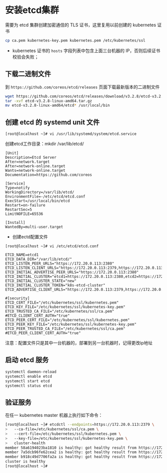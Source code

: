 # 安装etcd集群


需要为 etcd 集群创建加密通信的 TLS 证书，这里复用以前创建的 kubernetes 证书

``` bash
cp ca.pem kubernetes-key.pem kubernetes.pem /etc/kubernetes/ssl
```

+ kubernetes 证书的 `hosts` 字段列表中包含上面三台机器的 IP，否则后续证书校验会失败；

## 下载二进制文件

到 `https://github.com/coreos/etcd/releases` 页面下载最新版本的二进制文件

``` bash
wget https://github.com/coreos/etcd/releases/download/v3.2.8/etcd-v3.2.8-linux-amd64.tar.gz
tar -xvf etcd-v3.2.8-linux-amd64.tar.gz
mv etcd-v3.2.8-linux-amd64/etcd* /usr/local/bin
```

## 创建 etcd 的 systemd unit 文件
```
[root@localhost ~]# vi /usr/lib/systemd/system/etcd.service
```
创建etcd工作目录：mkdir /var/lib/etcd/
```
[Unit]
Description=Etcd Server
After=network.target
After=network-online.target
Wants=network-online.target
Documentation=https://github.com/coreos

[Service]
Type=notify
WorkingDirectory=/var/lib/etcd/
EnvironmentFile=-/etc/etcd/etcd.conf
ExecStart=/usr/local/bin/etcd 
Restart=on-failure
RestartSec=5
LimitNOFILE=65536

[Install]
WantedBy=multi-user.target
```
+ 创建ectd配置文件

```
[root@localhost ~]# vi /etc/etcd/etcd.conf

ETCD_NAME=etcd1
ETCD_DATA_DIR="/var/lib/etcd/"
ETCD_LISTEN_PEER_URLS="https://172.20.0.113:2380"
ETCD_LISTEN_CLIENT_URLS="https://172.20.0.113:2379,https://172.20.0.113:4001"
ETCD_INITIAL_ADVERTISE_PEER_URLS="https://172.20.0.113:2380"
ETCD_INITIAL_CLUSTER="etcd1=https://172.20.0.113:2380,etcd2=https://172.20.0.114:2380,etcd3=https://172.20.0.115:2380"
ETCD_INITIAL_CLUSTER_STATE="new"
ETCD_INITIAL_CLUSTER_TOKEN="k8s-etcd-cluster"
ETCD_ADVERTISE_CLIENT_URLS="https://172.20.0.113:2379,https://172.20.0.113:4001"

#[security]
ETCD_CERT_FILE="/etc/kubernetes/ssl/kubernetes.pem"
ETCD_KEY_FILE="/etc/kubernetes/ssl/kubernetes-key.pem"
ETCD_TRUSTED_CA_FILE="/etc/kubernetes/ssl/ca.pem"
#ETCD_CLIENT_CERT_AUTH="true"
ETCD_PEER_CERT_FILE="/etc/kubernetes/ssl/kubernetes.pem"
ETCD_PEER_KEY_FILE="/etc/kubernetes/ssl/kubernetes-key.pem"
ETCD_PEER_TRUSTED_CA_FILE="/etc/kubernetes/ssl/ca.pem"
#ETCD_PEER_CLIENT_CERT_AUTH="true"

```
注意：配置文件只是其中一台机器的，部署到另一台机器时，记得更改ip地址

## 启动 etcd 服务

``` bash
systemctl daemon-reload
systemctl enable etcd
systemctl start etcd
systemctl status etcd
```

## 验证服务

在任一 kubernetes master 机器上执行如下命令：

``` bash
[root@localhost ~]# etcdctl --endpoints=https://172.20.0.113:2379 \
>   --ca-file=/etc/kubernetes/ssl/ca.pem \
>   --cert-file=/etc/kubernetes/ssl/kubernetes.pem \
>   --key-file=/etc/kubernetes/ssl/kubernetes-key.pem \
>   cluster-health
member 58a6194023ba1810 is healthy: got healthy result from https://172.20.0.115:2379
member 7a5dcb96fe62cea2 is healthy: got healthy result from https://172.20.0.113:2379
member b918c49d7706fa2a is healthy: got healthy result from https://172.20.0.114:2379
cluster is healthy
[root@localhost ~]# 

```
